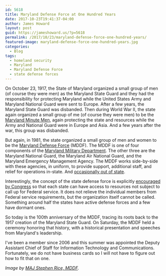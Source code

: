 ```yaml
---
id: 5618
title: Maryland Defense Force at One Hundred Years
date: 2017-10-23T19:41:37-04:00
author: James Howard
layout: post
guid: https://jameshoward.us/?p=5618
permalink: /2017/10/23/maryland-defense-force-one-hundred-years/
featured-image: maryland-defense-force-one-hundred-years.jpg
categories:
  - Blog
tags:
  - homeland security
  - Maryland
  - Maryland Defense Force
  - state defense forces
---
```

On October 23, 1917, the State of Maryland organized a small group
of men (of course they were men) as the Maryland State Guard and
they had the responsibility for protecting Maryland while the United
States Army and Maryland National Guard were sent to Europe.  After
a few years, the Maryland State Guard was disbanded.  Then during
World War II, the state again organized a small group of me (of
course they were men) to be the [Maryland Minute
Men](/2015/12/15/volokh-conspiracy-maryland-state-guard/), again
protecting the state and resources while the Army and National Guard
were in Europe and Asia.  And a few years after the war, this group
was disbanded.

But again, in 1981, the state organized a small group of men and
women to be the [Maryland Defense Force](http://mddf.maryland.gov/)
(MDDF).  The MDDF is one of four components of the [Maryland Military
Department](http://military.maryland.gov/Pages/default.aspx).  The
other three are the Maryland National Guard, the Maryland Air
National Guard, and the Maryland Emergency Management Agency.  The
MDDF works side-by-side with these agencies, in uniform, to provide
support, additional staff, and relief for operations in-state.  And
[occasionally out of
state](http://www.washingtonexaminer.com/brooke-gunning-the-maryland-defense-force-ready-when-called/article/56198).

Interestingly, the concept of the state defense force is explicitly
[encouraged by Congress](https://www.law.cornell.edu/uscode/text/32/109)
so that each state can have access to resources not subject to call
up for Federal service.  It does not relieve the individual members
from Federal service requirements, but the organization itself
cannot be called.  Something around half the states have active
defense forces and a few have dormant ones.

So today is the 100th anniversary of the MDDF, tracing its roots
back to the 1917 creation of the Maryland State Guard.  On Saturday,
the MDDF held a ceremony honoring that history, with a historical
presentation and speeches from Maryland's leadership.

I've been a member since 2006 and this summer was appointed the
Deputy Assistant Chief of Staff for Information Technology and
Communications.  Fortunately, we do not have business cards so I
will not have to figure out how to fit that on one.

_Image by [MAJ Stephen Rice,
MDDF](https://www.flickr.com/photos/58685478@N08/18785570056/in/dateposted/)._
